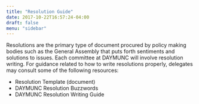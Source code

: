 ```yaml
---
title: "Resolution Guide"
date: 2017-10-22T16:57:24-04:00
draft: false
menu: "sidebar"
---
```


Resolutions are the primary type of document procured by policy making bodies such as the General Assembly that puts forth sentiments and solutions to issues. Each committee at DAYMUNC will involve resolution writing. For guidance related to how to write resolutions properly, delegates may consult some of the following resources:

- Resolution Template (document)
- DAYMUNC Resolution Buzzwords
- DAYMUNC Resolution Writing Guide